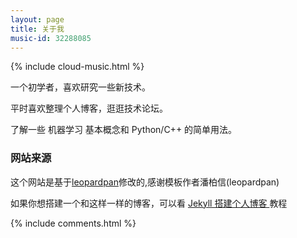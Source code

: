 ```yaml
---
layout: page
title: 关于我 
music-id: 32288085
---
```


{% include cloud-music.html %}

一个初学者，喜欢研究一些新技术。
<p>
平时喜欢整理个人博客，逛逛技术论坛。
<p>
了解一些 机器学习 基本概念和 Python/C++ 的简单用法。



<h3> 网站来源 </h3>  

<p>

这个网站是基于<a target="_blank" href='https://github.com/leopardpan/leopardpan.github.io/'>leopardpan</a>修改的,感谢模板作者潘柏信(leopardpan)

<p>

如果你想搭建一个和这样一样的博客，可以看 <a href="/2016/10/jekyll_tutorials1/"> Jekyll 搭建个人博客 </a>教程


{% include comments.html %}

